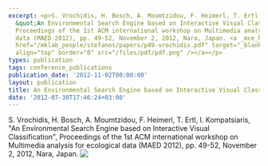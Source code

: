 ```yaml
---
excerpt: <p>S. Vrochidis, H. Bosch, A. Moumtzidou, F. Heimerl, T. Ertl, I. Kompatsiaris,
  &quot;An Environmental Search Engine based on Interactive Visual Classification&quot;,
  Proceedings of the 1st ACM international workshop on Multimedia analysis for ecological
  data (MAED 2012), pp. 49-52, November 2, 2012, Nara, Japan. <a _mce_href="papers/p49-vrochidis.pdf"
  href="/mklab_people/stefanos/papers/p49-vrochidis.pdf" target="_blank"><img _mce_src="/files/pdf/pdf.png"
  align="top" border="0" src="/files/pdf/pdf.png" /></a></p>
types: publication
tags: conference_publications
publication_date: '2012-11-02T00:00:00'
layout: publication
title: An Environmental Search Engine based on Interactive Visual Classification
date: '2012-07-30T17:46:24+03:00'
---
```

<p>S. Vrochidis, H. Bosch, A. Moumtzidou, F. Heimerl, T. Ertl, I. Kompatsiaris, &quot;An Environmental Search Engine based on Interactive Visual Classification&quot;, Proceedings of the 1st ACM international workshop on Multimedia analysis for ecological data (MAED 2012), pp. 49-52, November 2, 2012, Nara, Japan. <a _mce_href="papers/p49-vrochidis.pdf" href="/mklab_people/stefanos/papers/p49-vrochidis.pdf" target="_blank"><img _mce_src="/files/pdf/pdf.png" align="top" border="0" src="/files/pdf/pdf.png" /></a></p>
